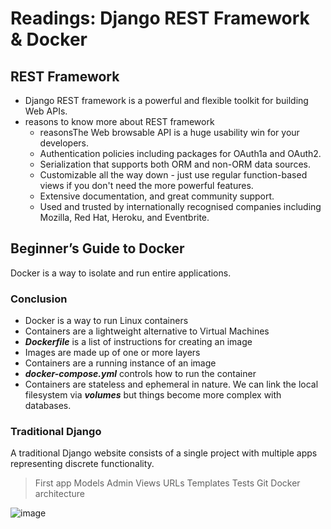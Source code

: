 # Readings: Django REST Framework & Docker


## REST Framework 
- Django REST framework is a powerful and flexible toolkit for building Web APIs.
- reasons to know more about REST framework
  - reasonsThe Web browsable API is a huge usability win for your developers.
  - Authentication policies including packages for OAuth1a and OAuth2.
  - Serialization that supports both ORM and non-ORM data sources.
  - Customizable all the way down - just use regular function-based views if you don't need the more powerful features.
  - Extensive documentation, and great community support.
  - Used and trusted by internationally recognised companies including Mozilla, Red Hat, Heroku, and Eventbrite.


## Beginner’s Guide to Docker

Docker is a way to isolate and run entire applications.

### Conclusion

- Docker is a way to run Linux containers
- Containers are a lightweight alternative to Virtual Machines
- ***Dockerfile*** is a list of instructions for creating an image
- Images are made up of one or more layers
- Containers are a running instance of an image
- ***docker-compose.yml*** controls how to run the container
- Containers are stateless and ephemeral in nature. We can link the local filesystem via ***volumes*** but things become more complex with databases.

### Traditional Django

A traditional Django website consists of a single project with multiple apps representing discrete functionality. 

> First app
> Models
> Admin
> Views
> URLs
> Templates
> Tests
> Git
> Docker architecture 

![image](https://docs.docker.com/engine/images/architecture.svg)
